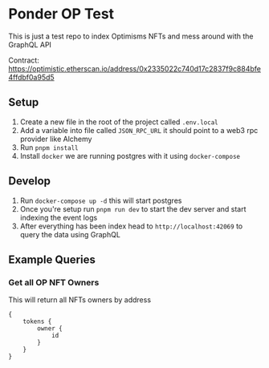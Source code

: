 # Ponder OP Test

This is just a test repo to index Optimisms NFTs and mess around with the GraphQL API

Contract: https://optimistic.etherscan.io/address/0x2335022c740d17c2837f9c884bfe4ffdbf0a95d5

## Setup

1. Create a new file in the root of the project called `.env.local`
2. Add a variable into file called `JSON_RPC_URL` it should point to a web3 rpc provider like Alchemy
3. Run `pnpm install`
4. Install `docker` we are running postgres with it using `docker-compose`

## Develop

1. Run `docker-compose up -d` this will start postgres
2. Once you're setup run `pnpm run dev` to start the dev server and start indexing the event logs
2. After everything has been index head to `http://localhost:42069` to query the data using GraphQL


## Example Queries

### Get all OP NFT Owners

This will return all NFTs owners by address

```
{
    tokens {
        owner {
            id
        }
    }
}
```
